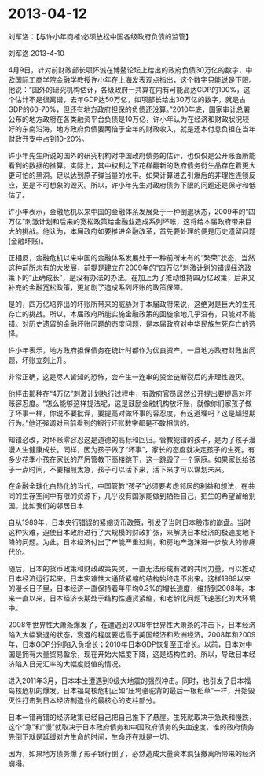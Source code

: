 # 2013-04-12

刘军洛：【与许小年商榷:必须放松中国各级政府负债的监管】

刘军洛 2013-4-10

4月9日，针对前财政部长项怀诚在博鳌论坛上给出的政府负债30万亿的数字，中欧国际工商学院金融学教授许小年在上海发表观点指出，这个数字只能说是下限。他说：“国外的研究机构估计，各级政府一共算在内有可能高达GDP的100%，这个估计不是很离谱，去年GDP达50万亿，如项部长给出30万亿的数字，就是占GDP的60-70%，但还有地方政府担保的负债还没算。”2010年底，国家审计总署公布的地方政府在各类融资平台负债是10万亿，许小年认为在经济和财政状况较好的东南沿海，地方政府负债要两倍于全年的财政收入，就是还本付息负担在当年财政开支中占到10-20%。

许小年先生所说的国外的研究机构对中国政府债务的估计，也仅仅是公开账面所能看到的数据的推算。实际上，其中权利之下花样翻新的政府债务衍生品存在着更大更可怕的黑洞。足以达到原子弹当量的水平。如果计算进去引爆后的非理性连锁反应，更是不可想象的毁灭。所以，许小年先生对政府债务下限的问题还是保守和低估了。

许小年表示，金融危机以来中国的金融体系发展处于一种倒退状态，2009年的“四万亿”刺激计划和后来的宽松政策给金融业造成系列坏账，这将给本届政府带来巨大的挑战。他认为，本届政府如要推进金融改革，首先要处理的便是历史遗留问题(金融坏账)。

正相反，金融危机以来中国的金融体系发展处于一种前所未有的“繁荣”状态，当然这种前所未有的大发展，前提是建立在2009年的“四万亿”刺激计划的错误经济政策下的“正确成长”，是没有办法的办法。在加上为了推动维持四万亿政策，后来又补充的金融宽松政策，更加剧了造成系列坏账的政策保障。

是的，四万亿培养出的坏账所带来的威胁对于本届政府来说，这绝对是巨大的生死存亡的挑战。所以，本届政府所能实施金融政策的回旋余地几乎没有，只能对不能错。对历史遗留的金融坏账问题的态度问题，是本届政府对中华民族生死存亡的选择。

许小年表示，地方政府担保债务在统计时都作为优良资产，一旦地方政府财政出问题，坏账立刻上升。

非常正确，这是尽人皆知的恐怖，会产生一连串的资金链断裂后的非理性毁灭。

他抨击那种在“4万亿”刺激计划执行过程中，有政府官员居然公开提出要提高对坏账容忍度。“怎么能够这样提法呢，这是鼓励金融机构放坏账，就像你们家孩子做了坏事一样，你说不要批评，要提高对做坏事的容忍度，有这道理吗？这是超短期行为。”他还强调对目前看到的银行坏账数字都是不敢相信的。

知错必改，对坏账零容忍这是道德的高标和回归。管教犯错的孩子，是为了孩子漫漫人生健康成长。同样，因为孩子做了“坏事”，家长的态度就决定孩子的生死。有多少花季小孩在家长的严厉管教下高楼跳下，这一跳毁了一个家庭。如果家长给孩子一点时间，不要相煎太急，孩子可以活下来，活下来才可以谋划未来。

在金融全球化白热化的当代，中国管教“孩子”必须要考虑邻居的利益和想法，在共同的生存空间中有限的资源下，几乎没有国家能做到牺牲自己，把生的希望留给别国。比如我们的邻居日本

自从1989年，日本央行错误的紧缩货币政策，引发了当时日本股市的崩盘。当时这种灾难，迫使日本政府进行了大规模的财政扩张，来解决日本经济的极速度地下降的问题。为此，日本经济付出了产能严重过剩，和房地产泡沫进一步放大的惨痛代价。

随后，日本的货币政策和财政政策失灵，一直无法形成有效的共同力量，可以推动日本经济运行起来。日本灾难性大通货紧缩的结构始终走不出来。这样1989以来的漫长日子里，日本经济一直保持着年平均0.3%的增长速度，维持到2008年。本来一直以来，日本经济长期处于结构性通货紧缩，和老龄化问题飞速恶化的大环境中。

2008年世界性大萧条爆发了，在遭遇到2008年世界性大萧条的冲击下，日本经济陷入大幅衰退的状态，衰退的程度要远高于美国经济和欧洲经济。2008年和2009年，日本GDP分别陷入负增长；2010年日本GDP恢复至正增长。以前，日本对中国是拥有大量贸易盈余，现在开始大幅度下降，这是结构性的。所以，导致日本经济陷入日元汇率的大幅度贬值的情况。

进入2011年3月，日本本土遭遇到9级大地震的强烈冲击。同时，也引发了日本福岛核危机的爆发。日本福岛核危机正如“压垮骆驼背的最后一根稻草”一样，开始毁灭性打击到日本经济制造业的最核心的支柱部分。

日本一错再错的经济政策已经自己把自己推下了悬崖。生死就取决于急跌和慢跌，这个“急”和“慢”就取决于日本政府债务和中国政府债务的失血速度，谁的政府债务先倒下就是延缓对方生命的时间，生命还在就是一切。

因为，如果地方债务爆了影子银行倒了，必然造成大量资本疯狂撤离所带来的经济崩塌。
